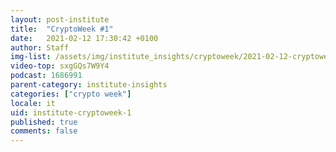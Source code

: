 ```yaml
---
layout: post-institute
title:  "CryptoWeek #1"
date:   2021-02-12 17:30:42 +0100
author: Staff
img-list: /assets/img/institute_insights/cryptoweek/2021-02-12-cryptoweek-thumb.jpg
video-top: sxgGQs7W9Y4
podcast: 1686991
parent-category: institute-insights
categories: ["crypto week"]
locale: it
uid: institute-cryptoweek-1
published: true
comments: false
---
```


